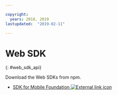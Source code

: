 ```yaml
---

copyright:
  years: 2018, 2019
lastupdated:  "2019-02-11"

---
```


#	Web SDK
{: #web_sdk_api}

Download the Web SDKs from npm.

* [SDK for Mobile Foundation ![External link icon](../../icons/launch-glyph.svg "External link icon")](https://www.npmjs.com/package/ibm-mfp-web-sdk)

